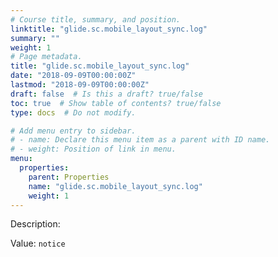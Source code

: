 ```yaml
---
# Course title, summary, and position.
linktitle: "glide.sc.mobile_layout_sync.log"
summary: ""
weight: 1
# Page metadata.
title: "glide.sc.mobile_layout_sync.log"
date: "2018-09-09T00:00:00Z"
lastmod: "2018-09-09T00:00:00Z"
draft: false  # Is this a draft? true/false
toc: true  # Show table of contents? true/false
type: docs  # Do not modify.

# Add menu entry to sidebar.
# - name: Declare this menu item as a parent with ID name.
# - weight: Position of link in menu.
menu:
  properties:
    parent: Properties
    name: "glide.sc.mobile_layout_sync.log"
    weight: 1
---
```


Description: 


Value: `notice`